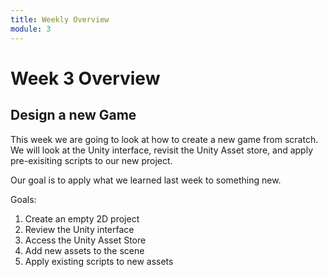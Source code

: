 ```yaml
---
title: Weekly Overview
module: 3
---
```


# Week 3 Overview <br />

## Design a new Game

This week we are going to look at how to create a new game from scratch. We will look at the Unity interface, revisit the Unity Asset store, and apply pre-exisiting scripts to our new project.  

Our goal is to apply what we learned last week to something new.

Goals:

1. Create an empty 2D project
2. Review the Unity interface
3. Access the Unity Asset Store
4. Add new assets to the scene
5. Apply existing scripts to new assets

